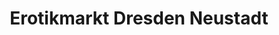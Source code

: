 ---
title: "Erotikmarkt Dresden Neustadt"
url: /dresden/erotikmarkt-dresden-neustadt/
shop: Erotik
---
